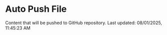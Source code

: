 # Auto Push File

Content that will be pushed to GitHub repository.
Last updated: 08/01/2025, 11:45:23 AM